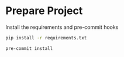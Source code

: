 # Prepare Project
Install the requirements and pre-commit hooks
```bash
pip install -r requirements.txt
```
```bash
pre-commit install
```